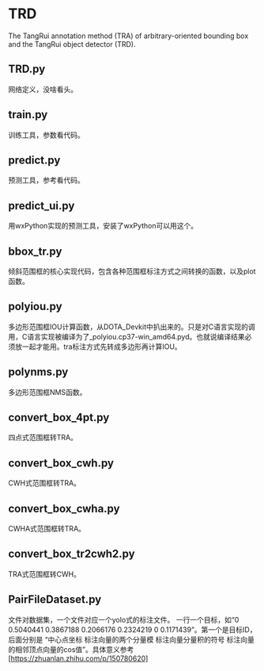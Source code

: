 # TRD
The TangRui annotation method (TRA) of arbitrary-oriented bounding box and the TangRui object detector (TRD). 

## TRD.py

网络定义，没啥看头。

## train.py

训练工具，参数看代码。

## predict.py

预测工具，参考看代码。

## predict_ui.py

用wxPython实现的预测工具，安装了wxPython可以用这个。

## bbox_tr.py

倾斜范围框的核心实现代码，包含各种范围框标注方式之间转换的函数，以及plot函数。

## polyiou.py

多边形范围框IOU计算函数，从DOTA_Devkit中扒出来的。只是对C语言实现的调用，C语言实现被编译为了_polyiou.cp37-win_amd64.pyd。也就说编译结果必须放一起才能用。tra标注方式先转成多边形再计算IOU。

## polynms.py

多边形范围框NMS函数。

## convert_box_4pt.py

四点式范围框转TRA。

## convert_box_cwh.py

CWH式范围框转TRA。

## convert_box_cwha.py

CWHA式范围框转TRA。

## convert_box_tr2cwh2.py

TRA式范围框转CWH。

## PairFileDataset.py

文件对数据集，一个文件对应一个yolo式的标注文件。
一行一个目标，如“0 0.5040441 0.3867188 0.2066176 0.2324219 0 0.1171439”。第一个是目标ID，后面分别是 “中心点坐标 标注向量的两个分量模 标注向量分量积的符号 标注向量的相邻顶点向量的cos值”。具体意义参考[https://zhuanlan.zhihu.com/p/150780620]

